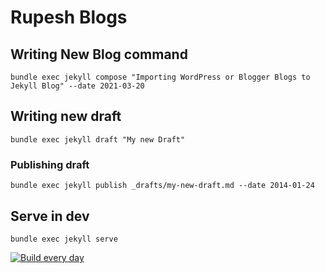 # Rupesh Blogs

## Writing New Blog command

`bundle exec jekyll compose "Importing WordPress or Blogger Blogs to Jekyll Blog" --date 2021-03-20`

## Writing new draft

`bundle exec jekyll draft "My new Draft"`

### Publishing draft

`bundle exec jekyll publish _drafts/my-new-draft.md --date 2014-01-24`



## Serve in dev
`bundle exec jekyll serve`

[![Build every day](https://github.com/rupeshtiwari/blog/actions/workflows/schedule-posts.yml/badge.svg?branch=main)](https://github.com/rupeshtiwari/blog/actions/workflows/schedule-posts.yml)
